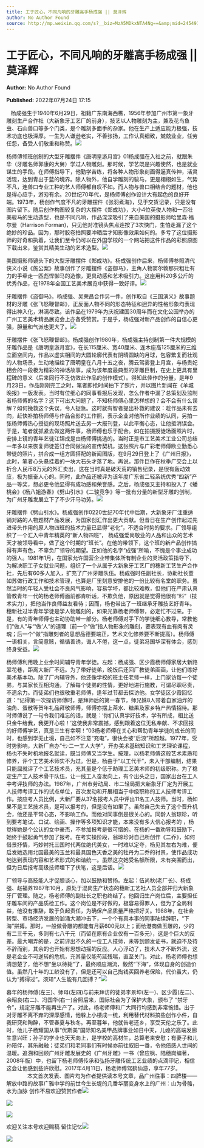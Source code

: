 ```yaml
---
title: 工于匠心，不同凡响的牙雕高手杨成强 || 莫泽辉
author: No Author Found
source: http://mp.weixin.qq.com/s?__biz=MzA5MDkxNTA4Ng==&amp;mid=2454912473&amp;idx=1&amp;sn=c6a1ccb12f63f94135a9d57d3ecbfb1d&amp;chksm=87a235b8b0d5bcae8378de5c30f071d0321b946983ffe429874fe9ff55abc97205329acdaee3&poc_token=HJ_Do2ejHyO-wNZGG8Q1S8FdPgy1YBBEob-nUEme
---
```


# 工于匠心，不同凡响的牙雕高手杨成强 || 莫泽辉

**Author:** No Author Found

**Published:** 2022年07月24日 17:15

   杨成强生于1940年6月29日，祖籍广东南海西樵，1956年参加广州市第一象牙雕刻生产合作社（大新象牙工艺厂的前身），技艺以人物雕刻为主，兼及花鸟鱼虫、石山兽口等多个门类，是个雕刻多面手的杂家。他在生产上适应能力极强，技术功底也极深厚。一生为人谦逊老实，不善张扬，工作认真细致，兢兢业业，任劳任怨，备受人们敬重和称赞。![](https://mmbiz.qpic.cn/mmbiz_jpg/PJWG74pLsMayvR1AyLpp1OwsWXJhmAMu6hEnyJ4hyVxh2jeFxNGwngJfdXCj1cuXFPwvvJjPH1NhDydQF15CRA/640?wx_fmt=jpeg)

杨师傅领班创制的大型牙雕摆件《唐明皇游月宫》01杨成强在入社之前，就跟朱华（牙雕名师郭康的大舅）学过人物雕刻。那时候，学艺既是兴趣使然，也是就业谋生的手段。在师傅指导下，他勤学苦练，将各种人物形象刻画得逼真传神，活灵活现，达到青出于蓝的境界。除人物外，他自学雕刻的骏马，更是栩栩如生，气势不凡，连兽口专业工种的艺人师傅都自叹不如。而人物与兽口相结合的题材，他也是得心应手，游刃有余。20世纪70年代，是杨师傅创作设计大有起色的良好开端。1973年，杨创作气度不凡的牙雕摆件《张羽煮海》，见于交货记录，只是没有图片留下。随后创作构图较复杂的大摆件《郑成功》，大小4位英俊人物和一匹壮美骏马的生动造型，也是不同凡响，作品深深吸引了来自美国的摄影师哈里森·福尔曼（Harrison Forman)，只见他对准镜头焦点连按了3次快门，生怕走漏了这个绝妙的珍品。因为，那时胶卷拍照要冲晒后才知影像效果如何的。多亏了这位摄影师的好奇和执着，让我们至今仍可以在外国学校的一个网站把这件作品的彩照原图下载出来，鉴赏其精美生动的艺术造型。![](https://mmbiz.qpic.cn/mmbiz_jpg/PJWG74pLsMbAkZnePiadCiaJRvNrwEwoJ4gsQAtdjVXNvhM9U5xKYPm58Oap30PmOeIZrO2xNngQysWf3CibVKJNA/640)

美国摄影师镜头下的大型牙雕摆件《郑成功》。杨成强创作后来，杨师傅参照清代侠义小说《施公案》故事创作了牙雕摆件《盗御马》，主角人物窦尔敦那只粗壮有力的手牵走一匹彪悍御马的造像，更具动感和艺术吸引力。这座用料20多公斤的优秀作品，在1978年全国工艺美术展览中获得一致好评。![](https://mmbiz.qpic.cn/mmbiz_jpg/PJWG74pLsMbAkZnePiadCiaJRvNrwEwoJ4eCg6B0ibjAjjULaDic8hJHzS0nc6MHEuyiaWc7lt12uHc0K0jvgbpk24w/640)

牙雕摆件《盗御马》。杨成强、吴荣昌合作另一件，创作取自《三国演义》故事题材的牙雕《张飞怒鞭督邮》，正反面人物不同的形态特征和迥异的性格形象均表现得出神入化，淋漓尽致。该作品在1979年为庆祝建国30周年而在文化公园举办的广州工艺美术精品展览会上亦备受赞赏。于是乎，杨成强对新产品创作的自信心更强，胆量和气派也更大了。![](https://mmbiz.qpic.cn/mmbiz_jpg/PJWG74pLsMbAkZnePiadCiaJRvNrwEwoJ4hfYf7h1uEq9PfptrcblseMoXcpPZNzZaGATZZ13XxVvHQxf8kUgH0A/640)

牙雕摆件《张飞怒鞭督邮》。杨成强创作1980年，杨成强主持创制第一件大规模的牙雕作品是《唐明皇游月宫》，在长115厘米、宽40厘米、连木座高125厘米的三维立面空间内，作品以虚实相间的大圆轮廓代表有阴晴圆缺的月球，包容繁复而壮观的人物场景，生动地描绘了唐明皇在八月十五之夜，腾云驾雾登上月宫，与杨贵妃相会的一段极为精彩的神话故事，成为该年度最典型的牙雕巨制，在史上更具有里程碑的意义（后来同行不乏仿效此作品的创作模式）。得知此佳作的分量，是年9月23日，作品刚刚完工之时，笔者即抢时间拍下了照片，并以图片新闻在《羊城晚报》一版发表。当时有位细心的同事看报后发现，怎么作者中漏了总策划及监制者杨师傅的名字？这下可出大问题了，不知杨师傅心里怎样想的？会不会有什么误解？如何挽救这个失误，令人捉急。这时就有智者提出补救的建议：趁作品未有去向，赶快补拍杨师傅与作品合影的工作照，表示企业对他所作业绩的认同，另拍一张杨师傅热心授徒的现场照片送去另一大报刊登，以此平衡心态，让他抵消误会。于是，笔者就抓紧去做这两件事，杨师傅也乐于配合。如在拍摄授徒场面照片时，安排上镜的青年艺徒江锦成是由杨师傅挑选的。当时正是市工艺美术工业公司总结一年多以来恢复师徒签订合同做法的宣传契机，这张照片与广彩老师傅欧立勤悉心带徒的照片，拼合成一组方圆搭配的新闻图版，在9月29日登上了《广州日报》，此时，笔者心头悬挂着的一块大石头才落了地。再说，那件巨作在秋季广交会上以折合人民币8万元的外汇卖出，这在当时真是破天荒的销售纪录，是很有轰动效应，极为振奋人心的。同时，此作品还被评为该年度广东省二轻系统优秀“四新”产品一等奖，想必更令他显得有成功感和荣誉感。之后，杨成强又主持和投入了《蟠桃会》《杨八姐游春》《劈山引水》《二骏竞争》等一批有分量的新型牙雕的创制，为广州牙雕发展立下了不少汗马功劳。![](https://mmbiz.qpic.cn/mmbiz_jpg/PJWG74pLsMbAkZnePiadCiaJRvNrwEwoJ40XibjAvKUqIyBGbiaFknxM40jExCJygsGB3lUdOHy3qcHjKSMukrEJDg/640)

牙雕摆件《劈山引水》。杨成强创作0220世纪70年代中后期，大新象牙厂注重适销对路的人物题材产品发展，为国家创汇作出更大贡献。但昔日在生产创作起过先进带头作用的原人物四班的技术力量已显得“老化”，不适合时势的要求。厂领导组织了一个汇入中青年精英的“新人物四班”， 杨成强爱岗敬业的人品和出众的艺术天才被领导看中，做了这个时期的“班长”。在他的带领下，这个班的新产品创作搞得有声有色，不辜负厂领导的期望。正如他的名字“成强”所喻，不愧是个事业成功的强人。1981年1月，在国家允许国营企业带集体所有制企业的灵活政策指导下，为解决职工子女就业问题，组织了一个从属于大新象牙工艺厂的穗新工艺生产合作社，先后有60多人加入，扩充了广州牙雕队伍。杨成强时任副社长，协助社长董如苏做行政工作和技术管理，也算是厂里刻意安排他的一份比较有名堂的职务。虽然当时的年轻人受社会不良风气影响，容易学坏，都比较难教，但他们在严肃认真管教青年一代的杨老师傅面前都肯听话，不欺负他，原因就是觉得他很有“料”（技术实力），把他当作良师益友看待；因而，杨也带出了一班继承牙雕技艺好青年。穗新社过半青年学徒是学人物雕刻的，如果光靠杨老师傅带，必定忙不过来。于是，有的青年师傅也主动协助带一部分。杨老师傅对手下的学徒细心教导，常教他们“做人”与“‘做’人”的道理（前一个“做”指人物形象的雕刻，要表现有血有肉有灵魂；后一个“做”指雕刻者的思想品德要端正，艺术文化修养要不断提高）。杨师傅一语相关，言简意赅，循循善诱，诲人不倦，这一点，徒弟冯国华深有体会，感到终身受益。![](https://mmbiz.qpic.cn/mmbiz_jpg/PJWG74pLsMbAkZnePiadCiaJRvNrwEwoJ4pWibxxAvXgrwibVsAdTgJymbafNUic6Eg8Dy1RQ4Nib6GpXCz8GIxBdAEQ/640)

杨师傅利用晚上业余时间辅导青年学徒。左起：杨成强、区少霞杨师傅家居大新路翠花巷，距离大新厂不远。为了带好徒弟，晚饭后还回厂教徒弟画画，让他们练好美术基本功。除了厂内辅导外，他还像学校的班主任老师一样，上门家访每一个徒弟，与其家长互相沟通，了解每个徒弟的性情，更好地进行施教，可谓尽职尽责，不遗余力。而徒弟们也很敬重老师傅，逢年过节都去探访他。女学徒区少霞回忆道：“记得第一次探访师傅时，是拜师后的第一春节，师兄妹8人带着自家油炸的油角、蛋散等贺年礼品拜敬师傅，师傅亦摆上茶水、糖果及家乡特产热情招待。那时师傅说了一句令我们难忘的话，就是：‘你们认真学好技术，学有所成，相比送只金牛给我，我更开心啦！’这使我非常震撼，感到跟着这位无私奉献、不求回报的好师傅学艺，真是三生有幸啊！”03杨老师傅在关心和帮助青年学徒的成长的同时，也感到学无止境，自己如不注意“充电”，很快会被“后浪”所超越。1977年，受时势影响，大新厂自办“七·二一工人大学”，开办美术基础知识和工艺理论课程，杨也不失时机地报名就读，既当师傅又当学生。按理，以杨老师傅这般艺术素质和修养，评个工艺美术师实不为过。但是，杨由于“以工代干”，未入干部编制，结果只能屈就评了个工艺技术员，充其量是个低于助理工艺美术师的初级职称。为了稳定生产工人技术骨干队伍，让一线工人奋发向上，有个出头之日，国家出台在工人中考评技师的办法。1987年，广州市劳动局、市二轻局把大新象牙厂定为开展工人技师考评工作的试点单位，首次发动和开展相当于中级职称的工人技师考评工作。按应考人员比例，大新厂要从37名报考人员中评出11名工人技师。当时，杨如果不是工艺技术员，是可以报考的，但是没有如果了。虽然自己失去了这个晋升机会，他还是平常心态，不影响工作。而他对同事倒是很关心的。同龄人翁琼珍，听到要考笔试、口试、绘画、操作等多项知识才能，本来没有多大信心报考的 ，杨觉得她是个公认的女中豪杰，不参加报考是很可惜的。在杨的一番劝导和鼓励下，她终于鼓起勇气参加了报考。在考实操阶段，翁琼珍对自己所创作《二乔》，如何借景抒情，巧妙衬托三国时代两位绝代美女，一时难以定夺，杨见其左右为难，便启发她选用北国最美的玉兰和最具国色天香之美的牡丹为二乔的衬景，使作品成功地达到表现内容和艺术形式的和谐统一。虽然这次她受名额所限，未有突围而出，但为日后报考高级技师埋下了伏笔，这是后话。![](https://mmbiz.qpic.cn/mmbiz_jpg/PJWG74pLsMbAkZnePiadCiaJRvNrwEwoJ4ibSYzJ8icteYk4z7WQgZrkn4giaYcourpSojEFbFObzKDdiae2Kuib2ERsw/640)

厂领导与高技能人才促膝谈心，加以鼓励和赞扬。左起：伍尚秋(老厂长)、杨成强、赵福养1987年10月，原处于混岗生产状态的穗新工艺社人员全部并归大新象牙厂管理。随之，杨老师傅的副社长之职也终结了。他回归生产岗位后，主要担任牙雕车间的产品质检工作。这个岗位是不好做的，极容易得罪人，但为了全局利益，他没有推辞，敢于负起责任，为确保产品质量严格把好关。1988年，在社会转型、市场经济发展的汹涌大潮冲击下，一个个有真本事的同事陆续辞职，“下海”拼搏。那时，一般做骨雕的都能有月薪600元以上；而给港商做玉雕的，少的有二三千元，多则有七八千元（而留在原有企业仅有一百多元），这是个巨大的反差。最大嘲弄的是，之前评出不久的一位工人技师，未等到颁发证书，就迫不及待不辞而别，其余的也开始有思想动摇的反应。人心浮动了，技术人才不断外流，这是老企业不可逆转的危机，充其量仅能苟延残喘，直至关门。对此，杨老师傅也想清想楚了，他不想“坐以待毙”了，最终顺应潮流，毅然“下海”，体现自身的创造价值。虽然几十年的工龄没有了，但是还可以自己掏钱买回养老保险，代价虽大，仍认为“搏得过”。须知“人生能有几回搏？”![](https://mmbiz.qpic.cn/mmbiz_jpg/PJWG74pLsMbAkZnePiadCiaJRvNrwEwoJ4Z8yEc1EUIKc7CSfvgxbSS1TVUBB2icUgou7Ak6x7CwMW6QtEytV8Tkw/640?wx_fmt=jpeg)

暮年的杨师傅(左三)、师母(左四)与前来拜访的徒弟李景坤(左一)、区少霞(左二)、余昭良(右二)、冯国华(右一)合照后来，国际社会为了保护大象，颁布了 “禁牙令”，规定牙雕不能再生产了。对此，杨老师傅和广大同行均感到非常惋惜。出于对牙雕不离不弃的深厚感情，他躲上小楼成一统，利用替代材料搞些创作小件，自我研究和陶醉，不管春夏与秋冬。再至暮年，他就告老还乡，享受天伦之乐了。此时，他儿子杨耀国从事“优斯美”国际知名美甲品牌事业如日中天，儿媳的高端发廊生意兴旺；孙子的学业也天天向上，是学校的高材生，总算老来安慰；有妻子和儿孙陪伴，其乐融融；徒弟们和老同事们有时候亦前往叙旧一番，令他倍感人世间的温暖。追溯和回顾广州牙雕发展史的《广州牙雕》一书（曾应枫、陆穗岗编著，2008年版）中，也留下杨老师傅传承和弘扬牙雕传统工艺业绩的点滴印记，相信这会让他感到些许欣慰。2017年4月11日，杨老师傅驾鹤仙游，享年77岁。                          本文首次发表、图片均为作者提供读本号文章，品广州往事：四牌楼——解放中路的故事广雅中学的前世今生长堤的几番华丽变身水上的广州：山为骨骼，水为血脉 创作不易欢迎赞赏作者![](https://mmbiz.qpic.cn/mmbiz_jpg/PJWG74pLsMbAkZnePiadCiaJRvNrwEwoJ4yq5AvFG7rvibwavLDNxAAR0lkPSrflzhGYoPuqHib73uwcuwMJzMftWA/640)

![](https://mmbiz.qpic.cn/mmbiz_gif/PJWG74pLsMayvR1AyLpp1OwsWXJhmAMusfs1pQabdPdhBk4997RJ6orCd8NJIkE6QtgAQLO9aEydzZrVqqk7ew/640?wx_fmt=gif)

![](https://mmbiz.qpic.cn/mmbiz_gif/PJWG74pLsMY4kze1RswORlwIruFfBicEYeomLV8Tjs3AO8zO5OIk2usXQ2wZOicfrAxou4MXF2OLDPUcfQiafn3SA/640?wx_fmt=gif)



欢迎关注本号欢迎赐稿 留住记忆![](https://mmbiz.qpic.cn/mmbiz_jpg/PJWG74pLsMYIJJUQccw79WSaTznfDVpx8TiaUKE5Pdh2uRECU6j0SImPz5cJeAxia28Jib9TTZg0pYRXTzPckWBxg/640?wx_fmt=jpeg)

![](https://mmbiz.qpic.cn/mmbiz_png/PJWG74pLsMbxzxSWsbSxWa401icEeDUWiawxAxbdgTq3LmtribGicfmgEgabFONInhdrQRwY9Y4pmxRGlAoaQAaMDA/640?wx_fmt=png)



